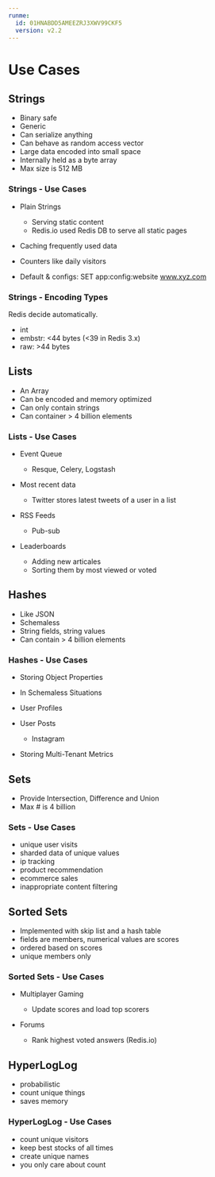 ```yaml
---
runme:
  id: 01HNABDD5AMEEZRJ3XWV99CKF5
  version: v2.2
---
```


# Use Cases

## Strings

- Binary safe
- Generic
- Can serialize anything
- Can behave as random access vector
- Large data encoded into small space
- Internally held as a byte array
- Max size is 512 MB

### Strings - Use Cases

- Plain Strings
  - Serving static content
  - Redis.io used Redis DB to serve all static pages

- Caching frequently used data
- Counters like daily visitors

- Default & configs: SET app:config:website www.xyz.com

### Strings - Encoding Types

Redis decide automatically.

- int
- embstr: <44 bytes (<39 in Redis 3.x)
- raw: >44 bytes

## Lists

- An Array
- Can be encoded and memory optimized
- Can only contain strings
- Can container > 4 billion elements

### Lists - Use Cases

- Event Queue
  - Resque, Celery, Logstash

- Most recent data
  - Twitter stores latest tweets of a user in a list

- RSS Feeds
  - Pub-sub

- Leaderboards
  - Adding new articales
  - Sorting them by most viewed or voted

## Hashes

- Like JSON
- Schemaless
- String fields, string values
- Can contain > 4 billion elements

### Hashes - Use Cases

- Storing Object Properties
- In Schemaless Situations
- User Profiles
- User Posts
  - Instagram

- Storing Multi-Tenant Metrics

## Sets

- Provide Intersection, Difference and Union
- Max # is 4 billion

### Sets - Use Cases

- unique user visits
- sharded data of unique values
- ip tracking
- product recommendation
- ecommerce sales
- inappropriate content filtering

## Sorted Sets

- Implemented with skip list and a hash table
- fields are members, numerical values are scores
- ordered based on scores
- unique members only

### Sorted Sets - Use Cases

- Multiplayer Gaming
  - Update scores and load top scorers

- Forums
  - Rank highest voted answers (Redis.io)

## HyperLogLog

- probabilistic
- count unique things
- saves memory

### HyperLogLog - Use Cases

- count unique visitors
- keep best stocks of all times
- create unique names
- you only care about count